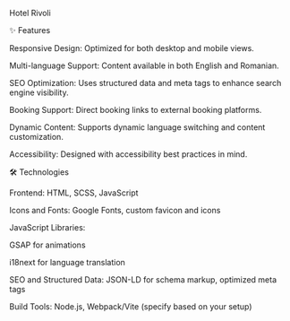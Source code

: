 Hotel Rivoli

✨ Features

Responsive Design: Optimized for both desktop and mobile views.

Multi-language Support: Content available in both English and Romanian.

SEO Optimization: Uses structured data and meta tags to enhance search engine visibility.

Booking Support: Direct booking links to external booking platforms.

Dynamic Content: Supports dynamic language switching and content customization.

Accessibility: Designed with accessibility best practices in mind.


🛠 Technologies

Frontend: HTML, SCSS, JavaScript

Icons and Fonts: Google Fonts, custom favicon and icons

JavaScript Libraries:

GSAP for animations

i18next for language translation

SEO and Structured Data: JSON-LD for schema markup, optimized meta tags

Build Tools: Node.js, Webpack/Vite (specify based on your setup)


